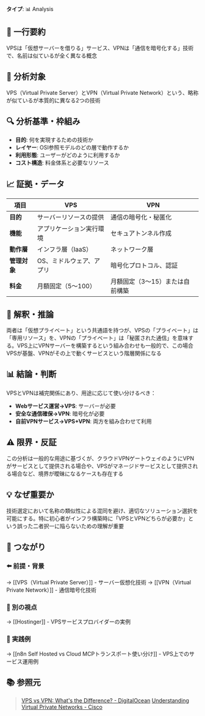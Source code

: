 **タイプ**: 📊 Analysis

## 📝 一行要約
VPSは「仮想サーバーを借りる」サービス、VPNは「通信を暗号化する」技術で、名前は似ているが全く異なる概念

## 🎯 分析対象
VPS（Virtual Private Server）とVPN（Virtual Private Network）という、略称が似ているが本質的に異なる2つの技術

## 🔍 分析基準・枠組み
- **目的**: 何を実現するための技術か
- **レイヤー**: OSI参照モデルのどの層で動作するか
- **利用形態**: ユーザーがどのように利用するか
- **コスト構造**: 料金体系と必要なリソース

## 📈 証拠・データ
| 項目 | VPS | VPN |
|------|-----|-----|
| **目的** | サーバーリソースの提供 | 通信の暗号化・秘匿化 |
| **機能** | アプリケーション実行環境 | セキュアトンネル作成 |
| **動作層** | インフラ層（IaaS） | ネットワーク層 |
| **管理対象** | OS、ミドルウェア、アプリ | 暗号化プロトコル、認証 |
| **料金** | 月額固定（$5〜$100） | 月額固定（$3〜$15）または自前構築 |

## 🧠 解釈・推論
両者は「仮想プライベート」という共通語を持つが、VPSの「プライベート」は「専用リソース」を、VPNの「プライベート」は「秘匿された通信」を意味する。VPS上にVPNサーバーを構築するという組み合わせも一般的で、この場合VPSが基盤、VPNがその上で動くサービスという階層関係になる

## 📊 結論・判断
VPSとVPNは補完関係にあり、用途に応じて使い分けるべき：
- **Webサービス運営→VPS**: サーバーが必要
- **安全な通信確保→VPN**: 暗号化が必要
- **自前VPNサービス→VPS+VPN**: 両方を組み合わせて利用

## ⚠️ 限界・反証
この分析は一般的な用途に基づくが、クラウドVPNゲートウェイのようにVPNがサービスとして提供される場合や、VPSがマネージドサービスとして提供される場合など、境界が曖昧になるケースも存在する

## 💡 なぜ重要か
技術選定において名称の類似性による混同を避け、適切なソリューション選択を可能にする。特に初心者がインフラ構築時に「VPSとVPNどちらが必要か」という誤った二者択一に陥らないための理解が重要

## 🔗 つながり
### ⬅️ 前提・背景
→ [[VPS（Virtual Private Server）]] - サーバー仮想化技術
→ [[VPN（Virtual Private Network）]] - 通信暗号化技術

### 🔀 別の視点
→ [[Hostinger]] - VPSサービスプロバイダーの実例

### 🎯 実践例
→ [[n8n Self Hosted vs Cloud MCPトランスポート使い分け]] - VPS上でのサービス運用例

## 📚 参照元
> [VPS vs VPN: What's the Difference? - DigitalOcean](https://www.digitalocean.com/community/tutorials/vps-vs-vpn)
> [Understanding Virtual Private Networks - Cisco](https://www.cisco.com/c/en/us/products/security/vpn-endpoint-security-clients/what-is-vpn.html)
